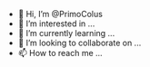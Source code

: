 - 👋 Hi, I’m @PrimoColus
- 👀 I’m interested in ...
- 🌱 I’m currently learning ...
- 💞️ I’m looking to collaborate on ...
- 📫 How to reach me ...

<!---
PrimoColus/PrimoColus is a ✨ special ✨ repository because its `README.md` (this file) appears on your GitHub profile.
You can click the Preview link to take a look at your changes.
--->
